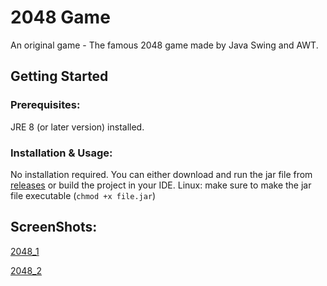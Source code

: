 # 2048 Game
An original game - The famous 2048 game made by Java Swing and AWT.

## Getting Started

### Prerequisites:
JRE 8 (or later version) installed.

### Installation & Usage:
No installation required. You can either download and run the jar file from 
[releases](https://github.com/m-salek/2048/releases/) or build the project in your IDE.
Linux: make sure to make the jar file executable (```chmod +x file.jar```)

## ScreenShots:

[2048_1](https://github.com/MohammadSalek/2048/blob/master/screenshot/s2048_1.png)

[2048_2](https://github.com/MohammadSalek/2048/blob/master/screenshot/s2048_2.png)
